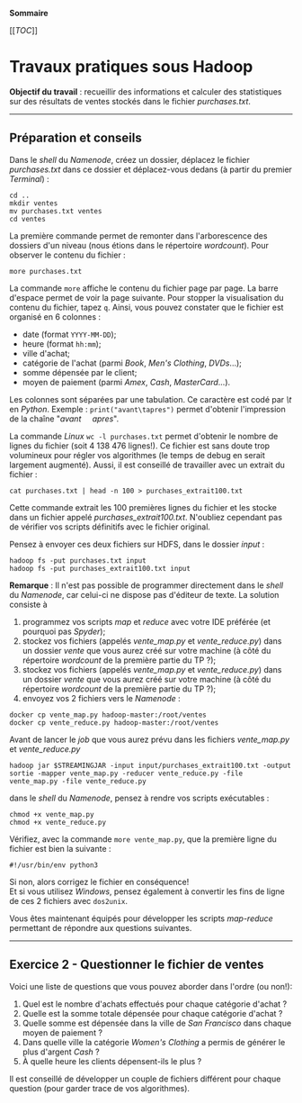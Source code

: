 **Sommaire**

[[_TOC_]]

# Travaux pratiques sous **Hadoop**

**Objectif du travail** : recueillir des informations et calculer des statistiques sur des résultats de ventes stockés dans le fichier _purchases.txt_. 


---
## Préparation et conseils

Dans le _shell_ du _Namenode_, créez un dossier, déplacez le fichier _purchases.txt_ dans ce dossier et déplacez-vous dedans (à partir du premier _Terminal_) :
```shell
cd .. 
mkdir ventes
mv purchases.txt ventes
cd ventes
```
La première commande permet de remonter dans l'arborescence des dossiers d'un niveau (nous étions dans le répertoire _wordcount_). Pour observer le contenu du fichier :
```shell
more purchases.txt
```

La commande `more` affiche  le contenu du fichier page par page. La barre d'espace permet de voir la page suivante. Pour stopper la visualisation du contenu du fichier, tapez `q`. Ainsi, vous pouvez constater que le fichier est organisé en 6 colonnes :

 - date (format `YYYY-MM-DD`);    
 - heure (format `hh:mm`);    
 - ville d'achat;    
 - catégorie de l'achat (parmi _Book_, _Men's Clothing_, _DVDs_...);    
 - somme dépensée par le client;    
 - moyen de paiement (parmi _Amex_, _Cash_, _MasterCard_...).

Les colonnes sont séparées par une tabulation. Ce caractère  est codé par _\t_ en _Python_. Exemple : `print("avant\tapres")` permet d'obtenir l'impression de la chaîne "_avant&nbsp;&nbsp;&nbsp;&nbsp;&nbsp;apres_".

La commande _Linux_ `wc -l purchases.txt` permet d'obtenir le nombre de lignes du fichier (soit 4 138 476 lignes!). Ce fichier est sans doute trop volumineux pour régler vos algorithmes (le temps de debug en serait largement augmenté). Aussi, il est conseillé de travailler avec un extrait du fichier :
```shell
cat purchases.txt | head -n 100 > purchases_extrait100.txt
```
Cette commande extrait les 100 premières lignes du fichier et les stocke dans un fichier appelé _purchases_extrait100.txt_. N'oubliez cependant pas de vérifier vos scripts définitifs avec le fichier original.

Pensez à envoyer ces deux fichiers sur HDFS, dans le dossier _input_ :
```shell
hadoop fs -put purchases.txt input
hadoop fs -put purchases_extrait100.txt input
```

**Remarque** : Il n'est pas possible de programmer directement dans le _shell_ du _Namenode_, car celui-ci ne dispose pas d'éditeur de texte. La solution consiste à 

 1. programmez vos scripts _map_ et _reduce_ avec votre IDE préférée (et pourquoi pas _Spyder_);    
 1. stockez vos fichiers (appelés _vente\_map.py_ et _vente\_reduce.py_) dans un dossier _vente_ que vous aurez créé sur votre machine (à côté du répertoire _wordcount_ de la première partie du TP ?);    
 1. stockez vos fichiers (appelés _vente\_map.py_ et _vente\_reduce.py_) dans un dossier _vente_ que vous aurez créé sur votre machine (à côté du répertoire _wordcount_ de la première partie du TP ?);    
 1. envoyez vos 2 fichiers vers le _Namenode_ :
 ```shell
 docker cp vente_map.py hadoop-master:/root/ventes
 docker cp vente_reduce.py hadoop-master:/root/ventes
 ```
 
Avant de lancer le _job_ que vous aurez prévu dans les fichiers _vente_map.py_ et _vente_reduce.py_
```shell
hadoop jar $STREAMINGJAR -input input/purchases_extrait100.txt -output sortie -mapper vente_map.py -reducer vente_reduce.py -file vente_map.py -file vente_reduce.py
``` 
dans le _shell_ du _Namenode_, pensez à rendre vos scripts exécutables :
```shell
chmod +x vente_map.py
chmod +x vente_reduce.py
```
Vérifiez, avec la commande `more vente_map.py`, que la première ligne du fichier est bien la suivante :
```shell
#!/usr/bin/env python3
```   
Si non, alors corrigez le fichier en conséquence!    
Et si vous utilisez _Windows_, pensez également à convertir les fins de ligne de ces 2 fichiers avec `dos2unix`.

Vous êtes maintenant équipés pour développer les scripts _map-reduce_ permettant de répondre aux questions suivantes.

---
## Exercice 2 - Questionner le fichier de ventes

Voici une liste de questions que vous pouvez aborder dans l'ordre (ou non!):

 1. Quel est le nombre d'achats effectués pour chaque catégorie d'achat ?    
 1. Quelle est la somme totale dépensée pour chaque catégorie d'achat ?   
 1. Quelle somme est dépensée  dans la ville de _San Francisco_ dans chaque moyen de paiement ?
 1. Dans quelle ville la catégorie _Women's Clothing_ a permis de générer le plus d'argent _Cash_ ?
 1. À quelle heure les clients dépensent-ils le plus ?

Il est conseillé de développer un couple de fichiers différent pour chaque question (pour garder trace de vos algorithmes).
